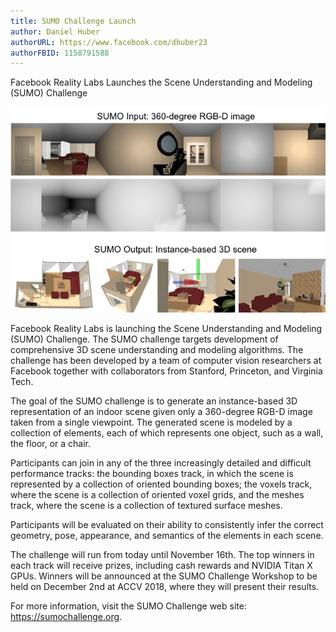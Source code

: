 ```yaml
---
title: SUMO Challenge Launch
author: Daniel Huber
authorURL: https://www.facebook.com/dhuber23
authorFBID: 1158791588
---
```


Facebook Reality Labs Launches the Scene Understanding and Modeling (SUMO) Challenge

![SUMO input and output](/blog/assets/sumo-input-output.jpg)

Facebook Reality Labs is launching the Scene Understanding and Modeling (SUMO) Challenge. The SUMO challenge targets development of comprehensive 3D scene understanding and modeling algorithms. The challenge has been developed by a team of computer vision researchers at Facebook together with collaborators from Stanford, Princeton, and Virginia Tech. 

The goal of the SUMO challenge is to generate an instance-based 3D representation of an indoor scene given only a 360-degree RGB-D image taken from a single viewpoint. The generated scene is modeled by a collection of elements, each of which represents one object, such as a wall, the floor, or a chair. 

Participants can join in any of the three increasingly detailed and difficult performance tracks: the bounding boxes track, in which the scene is represented by a collection of oriented bounding boxes; the voxels track, where the scene is a collection of oriented voxel grids, and the meshes track, where the scene is a collection of textured surface meshes. 

Participants will be evaluated on their ability to consistently infer the correct geometry, pose, appearance, and semantics of the elements in each scene.

The challenge will run from today until November 16th.  The top winners in each track will receive prizes, including cash rewards and NVIDIA Titan X GPUs.  Winners will be announced at the SUMO Challenge Workshop to be held on December 2nd at ACCV 2018, where they will present their results.

For more information, visit the SUMO Challenge web site: https://sumochallenge.org. 


